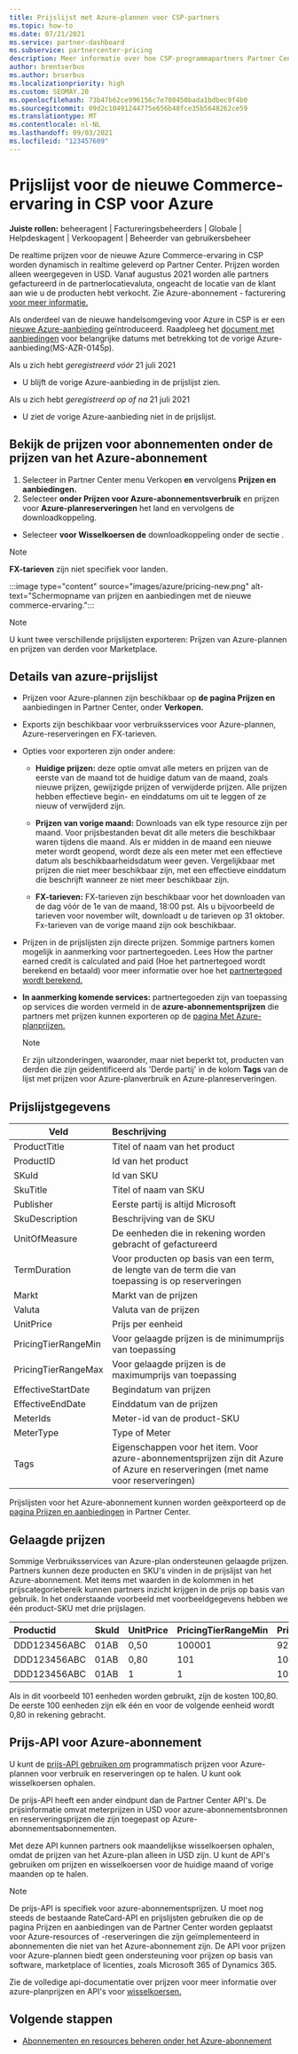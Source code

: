 ```yaml
---
title: Prijslijst met Azure-plannen voor CSP-partners
ms.topic: how-to
ms.date: 07/21/2021
ms.service: partner-dashboard
ms.subservice: partnercenter-pricing
description: Meer informatie over hoe CSP-programmapartners Partner Center de prijslijst voor abonnementen onder het Azure-plan te bekijken.
author: brentserbus
ms.author: brserbus
ms.localizationpriority: high
ms.custom: SEOMAY.20
ms.openlocfilehash: 73b47b62ce996156c7e780450bada1bdbec9f4b0
ms.sourcegitcommit: 09d2c10491244775e656b48fce35b5648262ce59
ms.translationtype: MT
ms.contentlocale: nl-NL
ms.lasthandoff: 09/03/2021
ms.locfileid: "123457609"
---
```

# <a name="price-list-for-the-new-commerce-experience-in-csp-for-azure"></a>Prijslijst voor de nieuwe Commerce-ervaring in CSP voor Azure

**Juiste rollen:** beheeragent | Factureringsbeheerders | Globale | Helpdeskagent | Verkoopagent | Beheerder van gebruikersbeheer

De realtime prijzen voor de nieuwe Azure Commerce-ervaring in CSP worden dynamisch in realtime geleverd op Partner Center. Prijzen worden alleen weergegeven in USD. Vanaf augustus 2021 worden alle partners gefactureerd in de partnerlocatievaluta, ongeacht de locatie van de klant aan wie u de producten hebt verkocht. Zie Azure-abonnement - facturering [voor meer informatie.](azure-plan-billing.md)

Als onderdeel van de nieuwe handelsomgeving voor Azure in CSP is er een [nieuwe Azure-aanbieding](./azure-plan-lp.md) geïntroduceerd. Raadpleeg het [document met aanbiedingen](https://go.microsoft.com/fwlink/p/?linkid=2164140) voor belangrijke datums met betrekking tot de vorige Azure-aanbieding(MS-AZR-0145p).

Als u zich hebt *geregistreerd vóór* 21 juli 2021
- U blijft de vorige Azure-aanbieding in de prijslijst zien.

Als u zich hebt *geregistreerd op of na* 21 juli 2021
- U ziet *de* vorige Azure-aanbieding niet in de prijslijst.

## <a name="see-pricing-for-subscriptions-under-the-azure-plan-pricing"></a>Bekijk de prijzen voor abonnementen onder de prijzen van het Azure-abonnement

1.  Selecteer in Partner Center menu Verkopen **en** vervolgens **Prijzen en aanbiedingen.**
2.  Selecteer **onder Prijzen voor Azure-abonnementsverbruik** en prijzen voor **Azure-planreserveringen** het land en vervolgens de downloadkoppeling.
   - Selecteer **voor Wisselkoersen de** downloadkoppeling onder de sectie .

   > [!NOTE] 
   > **FX-tarieven** zijn niet specifiek voor landen.

   :::image type="content" source="images/azure/pricing-new.png" alt-text="Schermopname van prijzen en aanbiedingen met de nieuwe commerce-ervaring.":::

   > [!NOTE] 
   > U kunt twee verschillende prijslijsten exporteren: Prijzen van Azure-plannen en prijzen van derden voor Marketplace.

## <a name="azure-price-list-specifics"></a>Details van azure-prijslijst

- Prijzen voor Azure-plannen zijn beschikbaar op **de pagina Prijzen en** aanbiedingen in Partner Center, onder **Verkopen.**

- Exports zijn beschikbaar voor verbruiksservices voor Azure-plannen, Azure-reserveringen en FX-tarieven.

- Opties voor exporteren zijn onder andere:

  - **Huidige prijzen:** deze optie omvat alle meters en prijzen van de eerste van de maand tot de huidige datum van de maand, zoals nieuwe prijzen, gewijzigde prijzen of verwijderde prijzen. Alle prijzen hebben effectieve begin- en einddatums om uit te leggen of ze nieuw of verwijderd zijn.

  - **Prijzen van vorige maand:** Downloads van elk type resource zijn per maand. Voor prijsbestanden bevat dit alle meters die beschikbaar waren tijdens die maand. Als er midden in de maand een nieuwe meter wordt geopend, wordt deze als een meter met een effectieve datum als beschikbaarheidsdatum weer geven. Vergelijkbaar met prijzen die niet meer beschikbaar zijn, met een effectieve einddatum die beschrijft wanneer ze niet meer beschikbaar zijn.

  - **FX-tarieven:** FX-tarieven zijn beschikbaar voor het downloaden van de dag vóór de 1e van de maand, 18:00 pst. Als u bijvoorbeeld de tarieven voor november wilt, downloadt u de tarieven op 31 oktober. Fx-tarieven van de vorige maand zijn ook beschikbaar.

- Prijzen in de prijslijsten zijn directe prijzen. Sommige partners komen mogelijk in aanmerking voor partnertegoeden. Lees How the partner earned credit is calculated and paid (Hoe het partnertegoed wordt berekend en betaald) voor meer informatie over hoe het [partnertegoed wordt berekend.](partner-earned-credit-explanation.md)

- **In aanmerking komende services:** partnertegoeden zijn van toepassing op services die worden vermeld in de **azure-abonnementsprijzen** die partners met prijzen kunnen exporteren op de [pagina Met Azure-planprijzen.](https://partner.microsoft.com/commerce/sales)
   > [!NOTE]
   > Er zijn uitzonderingen, waaronder, maar niet beperkt tot, producten van derden die zijn geïdentificeerd als 'Derde partij' in de kolom **Tags** van de lijst met prijzen voor Azure-planverbruik en Azure-planreserveringen.

## <a name="price-list-data"></a>Prijslijstgegevens

|**Veld**   |**Beschrijving**   |
|--------------------------|:---------------------------|
|ProductTitle  |Titel of naam van het product|
|ProductID   |Id van het product|
|SKuId|Id van SKU|
|SkuTitle|Titel of naam van SKU|
|Publisher|Eerste partij is altijd Microsoft|
|SkuDescription|Beschrijving van de SKU|
|UnitOfMeasure|De eenheden die in rekening worden gebracht of gefactureerd|
|TermDuration|Voor producten op basis van een term, de lengte van de term die van toepassing is op reserveringen|
|Markt|Markt van de prijzen|
|Valuta|Valuta van de prijzen|
|UnitPrice|Prijs per eenheid|
|PricingTierRangeMin|Voor gelaagde prijzen is de minimumprijs van toepassing|
|PricingTierRangeMax|Voor gelaagde prijzen is de maximumprijs van toepassing|
|EffectiveStartDate|Begindatum van prijzen|
|EffectiveEndDate|Einddatum van de prijzen|
|MeterIds|Meter-id van de product-SKU|
|MeterType|Type of Meter|
|Tags|Eigenschappen voor het item. Voor azure-abonnementsprijzen zijn dit Azure of Azure en reserveringen (met name voor reserveringen)|

Prijslijsten voor het Azure-abonnement kunnen worden geëxporteerd op de [pagina Prijzen en aanbiedingen](https://partner.microsoft.com/dashboard/sell/pricingandoffers) in Partner Center.

## <a name="tiered-pricing"></a>Gelaagde prijzen

Sommige Verbruiksservices van Azure-plan ondersteunen gelaagde prijzen. Partners kunnen deze producten en SKU's vinden in de prijslijst van het Azure-abonnement. Met items met waarden in de kolommen in het prijscategoriebereik kunnen partners inzicht krijgen in de prijs op basis van gebruik. In het onderstaande voorbeeld met voorbeeldgegevens hebben we één product-SKU met drie prijslagen.

|**Productid**   |**SkuId**   |**UnitPrice**   |**PricingTierRangeMin**   |**PricingTierRangeMax**   |
|:---------------|:-----------|:---------------|:-------------------------|:-------------------------|
|DDD123456ABC|01AB|0,50|100001|9223372036854780000|
|DDD123456ABC|01AB|0,80|101|100000|
|DDD123456ABC|01AB|1|1|100|

Als in dit voorbeeld 101 eenheden worden gebruikt, zijn de kosten 100,80. De eerste 100 eenheden zijn elk één en voor de volgende eenheid wordt 0,80 in rekening gebracht.

## <a name="pricing-api-for-azure-plan"></a>Prijs-API voor Azure-abonnement

U kunt de [prijs-API gebruiken om](/partner/develop/pricing) programmatisch prijzen voor Azure-plannen voor verbruik en reserveringen op te halen. U kunt ook wisselkoersen ophalen.

De prijs-API heeft een ander eindpunt dan de Partner Center API's. De prijsinformatie omvat meterprijzen in USD voor azure-abonnementsbronnen en reserveringsprijzen die zijn toegepast op Azure-abonnementsabonnementen.

Met deze API kunnen partners ook maandelijkse wisselkoersen ophalen, omdat de prijzen van het Azure-plan alleen in USD zijn. U kunt de API's gebruiken om prijzen en wisselkoersen voor de huidige maand of vorige maanden op te halen.

> [!NOTE]
> De prijs-API is specifiek voor azure-abonnementsprijzen. U moet nog steeds de bestaande RateCard-API en prijslijsten gebruiken die op de pagina Prijzen en aanbiedingen van de Partner Center worden geplaatst voor Azure-resources of -reserveringen die zijn geïmplementeerd in abonnementen die niet van het Azure-abonnement zijn. De API voor prijzen voor Azure-plannen biedt geen ondersteuning voor prijzen op basis van software, marketplace of licenties, zoals Microsoft 365 of Dynamics 365.

Zie de volledige api-documentatie over prijzen voor meer informatie over azure-planprijzen en API's voor [wisselkoersen.](/partner/develop/pricing)

## <a name="next-steps"></a>Volgende stappen

- [Abonnementen en resources beheren onder het Azure-abonnement](azure-plan-manage.md)
